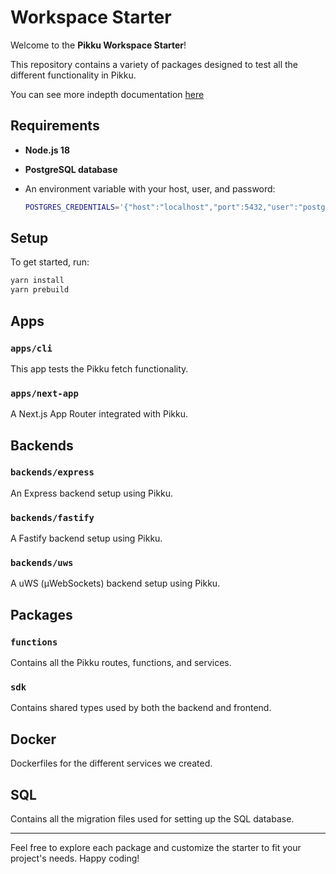 # Workspace Starter

Welcome to the **Pikku Workspace Starter**!

This repository contains a variety of packages designed to test all the different functionality in Pikku.

You can see more indepth documentation [here](https://pikku.dev/docs/workspace/workspaces)

## Requirements

- **Node.js 18**
- **PostgreSQL database**
- An environment variable with your host, user, and password:

  ```bash
  POSTGRES_CREDENTIALS='{"host":"localhost","port":5432,"user":"postgres","password":"password","database":"pikku_workspace_starter"}'
  ```

## Setup

To get started, run:

```bash
yarn install
yarn prebuild
```

## Apps

### `apps/cli`

This app tests the Pikku fetch functionality.

### `apps/next-app`

A Next.js App Router integrated with Pikku.

## Backends

### `backends/express`

An Express backend setup using Pikku.

### `backends/fastify`

A Fastify backend setup using Pikku.

### `backends/uws`

A uWS (µWebSockets) backend setup using Pikku.

## Packages

### `functions`

Contains all the Pikku routes, functions, and services.

### `sdk`

Contains shared types used by both the backend and frontend.

## Docker

Dockerfiles for the different services we created.

## SQL

Contains all the migration files used for setting up the SQL database.

---

Feel free to explore each package and customize the starter to fit your project's needs. Happy coding!
